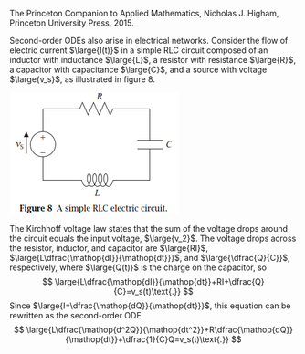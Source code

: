 The Princeton Companion to Applied Mathematics, Nicholas J. Higham, Princeton University Press, 2015.

Second-order ODEs also arise in electrical networks. Consider the flow of electric current $\large{I(t)}$ in a simple RLC circuit composed of an inductor with inductance $\large{L}$, a resistor with resistance $\large{R}$, a capacitor with capacitance $\large{C}$, and a source with voltage $\large{v_s}$, as illustrated in figure 8.

![image-20201103002511753](image-20201103002511753.png)

The Kirchhoff voltage law states that the sum of the voltage drops around the circuit equals the input voltage, $\large{v_2}$. The voltage drops across the resistor, inductor, and capacitor are $\large{RI}$, $\large{L\dfrac{\mathop{dI}}{\mathop{dt}}}$, and $\large{\dfrac{Q}{C}}$, respectively, where $\large{Q(t)}$ is the charge on the capacitor, so 
$$
\large{L\dfrac{\mathop{dI}}{\mathop{dt}}+RI+\dfrac{Q}{C}=v_s(t)\text{.}}
$$
Since $\large{I=\dfrac{\mathop{dQ}}{\mathop{dt}}}$, this equation can be rewritten as the second-order ODE 
$$
\large{L\dfrac{\mathop{d^2Q}}{\mathop{dt^2}}+R\dfrac{\mathop{dQ}}{\mathop{dt}}+\dfrac{1}{C}Q=v_s(t)\text{.}}
$$